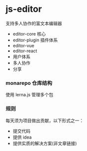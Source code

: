 # js-editor
支持多人协作的富文本编辑器

- editor-core 核心
- editor-plugin 插件体系
- editor-vue
- editor-react
- 用户体系
- 多人协作
- 分享

### monarepo 仓库结构
使用 lerna.js 管理多个包

### 规则

每天须为项目做出贡献，以下形式之一：

- 提交代码
- 提供 idea
- 提供实质的解决方案(非文章链接)
